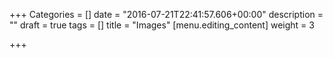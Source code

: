 +++
Categories = []
date = "2016-07-21T22:41:57.606+00:00"
description = ""
draft = true
tags = []
title = "Images"
[menu.editing_content]
weight = 3

+++
